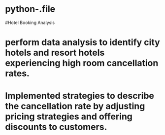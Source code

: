 # python-.file
#Hotel Booking Analysis
# perform data analysis to identify city hotels and resort hotels experiencing high room cancellation rates.
# Implemented strategies to describe the cancellation rate by adjusting pricing strategies and offering discounts to customers.
